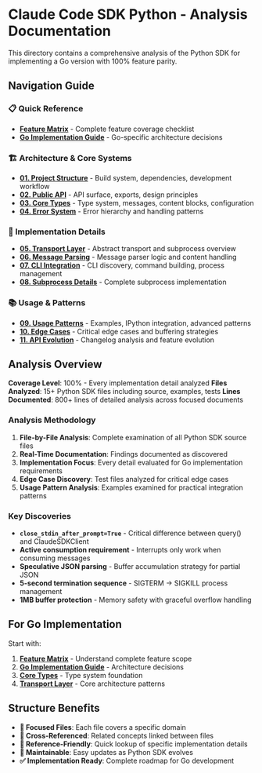 # Claude Code SDK Python - Analysis Documentation

This directory contains a comprehensive analysis of the Python SDK for implementing a Go version with 100% feature parity.

## Navigation Guide

### 📋 Quick Reference
- **[Feature Matrix](feature-matrix.md)** - Complete feature coverage checklist
- **[Go Implementation Guide](12-go-implementation-guide.md)** - Go-specific architecture decisions

### 🏗️ Architecture & Core Systems
- **[01. Project Structure](01-project-structure.md)** - Build system, dependencies, development workflow
- **[02. Public API](02-public-api.md)** - API surface, exports, design principles
- **[03. Core Types](03-core-types.md)** - Type system, messages, content blocks, configuration
- **[04. Error System](04-error-system.md)** - Error hierarchy and handling patterns

### 🚀 Implementation Details
- **[05. Transport Layer](05-transport-layer.md)** - Abstract transport and subprocess overview
- **[06. Message Parsing](06-message-parsing.md)** - Message parser logic and content handling
- **[07. CLI Integration](07-cli-integration.md)** - CLI discovery, command building, process management
- **[08. Subprocess Details](08-subprocess-details.md)** - Complete subprocess implementation

### 📚 Usage & Patterns
- **[09. Usage Patterns](09-usage-patterns.md)** - Examples, IPython integration, advanced patterns
- **[10. Edge Cases](10-edge-cases.md)** - Critical edge cases and buffering strategies
- **[11. API Evolution](11-api-evolution.md)** - Changelog analysis and feature evolution

## Analysis Overview

**Coverage Level**: 100% - Every implementation detail analyzed
**Files Analyzed**: 15+ Python SDK files including source, examples, tests
**Lines Documented**: 800+ lines of detailed analysis across focused documents

### Analysis Methodology

1. **File-by-File Analysis**: Complete examination of all Python SDK source files
2. **Real-Time Documentation**: Findings documented as discovered
3. **Implementation Focus**: Every detail evaluated for Go implementation requirements
4. **Edge Case Discovery**: Test files analyzed for critical edge cases
5. **Usage Pattern Analysis**: Examples examined for practical integration patterns

### Key Discoveries

- **`close_stdin_after_prompt=True`** - Critical difference between query() and ClaudeSDKClient
- **Active consumption requirement** - Interrupts only work when consuming messages
- **Speculative JSON parsing** - Buffer accumulation strategy for partial JSON
- **5-second termination sequence** - SIGTERM → SIGKILL process management
- **1MB buffer protection** - Memory safety with graceful overflow handling

## For Go Implementation

Start with:
1. **[Feature Matrix](feature-matrix.md)** - Understand complete feature scope
2. **[Go Implementation Guide](12-go-implementation-guide.md)** - Architecture decisions
3. **[Core Types](03-core-types.md)** - Type system foundation
4. **[Transport Layer](05-transport-layer.md)** - Core architecture patterns

## Structure Benefits

- **📁 Focused Files**: Each file covers a specific domain
- **🔗 Cross-Referenced**: Related concepts linked between files  
- **📖 Reference-Friendly**: Quick lookup of specific implementation details
- **🔄 Maintainable**: Easy updates as Python SDK evolves
- **✅ Implementation Ready**: Complete roadmap for Go development